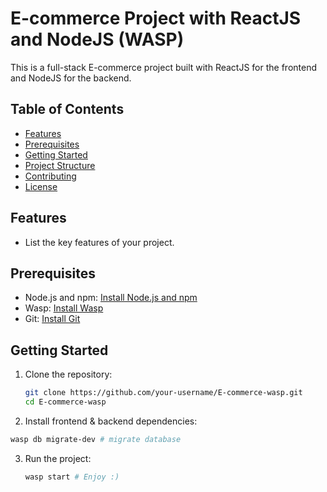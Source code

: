 # E-commerce Project with ReactJS and NodeJS (WASP)

This is a full-stack E-commerce project built with ReactJS for the frontend and NodeJS for the backend.

## Table of Contents

- [Features](#features)
- [Prerequisites](#prerequisites)
- [Getting Started](#getting-started)
- [Project Structure](#project-structure)
- [Contributing](#contributing)
- [License](#license)

## Features

- List the key features of your project.

## Prerequisites

- Node.js and npm: [Install Node.js and npm](https://nodejs.org/)
- Wasp: [Install Wasp](https://wasp-lang.dev/)
- Git: [Install Git](https://git-scm.com/)

## Getting Started

1. Clone the repository:

   ```bash
   git clone https://github.com/your-username/E-commerce-wasp.git
   cd E-commerce-wasp
   ```
2.  Install frontend & backend dependencies:

   ```bash
   wasp db migrate-dev # migrate database
   ```

3. Run the project:

   ```bash
   wasp start # Enjoy :)
   ```